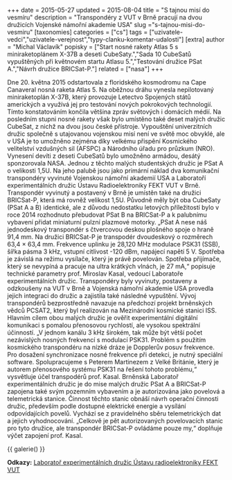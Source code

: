 +++
date = 2015-05-27
updated = 2015-08-04
title = "S tajnou misí do vesmíru"
description = "Transpondéry z VUT v Brně pracují na dvou družicích Vojenské námořní akademie USA"
slug ="s-tajnou-misi-do-vesmiru"
[taxonomies]
categories = ["cs"]
tags = ["uzivatele-vedci","uzivatele-verejnost","typy-clanku-komentar-udalosti"]
[extra]
author = "Michal Václavík"
popisky = ["Start nosné rakety Atlas 5 s miniraketoplánem X-37B a deseti CubeSaty.","Sada 10 CubeSatů vypuštěných při květnovém startu Atlasu 5.","Testování družice PSat A.","Návrh družice BRICSat-P."]
related = ["nasa"]
+++

Dne 20. května 2015 odstartovala z floridského kosmodromu na Cape Canaveral nosná raketa Atlas 5. Na oběžnou dráhu vynesla nepilotovaný miniraketoplán X-37B, který provozuje Letectvo Spojených států amerických a využívá jej pro testování nových pokrokových technologií. Tímto konstatováním končila většina zpráv světových i domácích médií. Na posledním stupni nosné rakety však bylo umístěno také deset malých družic CubeSat, z nichž na dvou jsou české přístroje. Vypouštění univerzitních družic společně s utajovanou vojenskou misí není ve světě moc obvyklé, ale v USA je to umožněno zejména díky velkému přispění Kosmického velitelství vzdušných sil (AFSPC) a Národního úřadu pro průzkum (NRO). Vynesení devíti z deseti CubeSatů bylo umožněno armádou, desátý sponzorovala NASA. Jednou z těchto malých studentských družic je PSat A o velikosti 1,5U. Na jeho palubě jsou jako primární náklad dva komunikační transpondéry vyvinuté Vojenskou námořní akademií USA a Laboratoří experimentálních družic Ústavu Radioelektroniky FEKT VUT v Brně. Transpondér vyvinutý a postavený v Brně je umístěn také na družici BRICSat-P, která má rovněž velikost 1,5U. Původně měly být oba CubeSaty (PSat A a B) identické, ale z důvodu nedostatku letových příležitostí bylo v roce 2014 rozhodnuto přebudovat PSat B na BRICSat-P a k palubnímu vybavení přidat miniaturní pulzní plazmové motorky. „PSat A nese náš jednodeskový transpondér s čtvercovou deskou plošného spoje o hraně 91,4 mm. Na družici BRICSat-P je transpodér dvoudeskový o rozměrech 63,4 × 63,4 mm. Frekvence uplinku je 28,120 MHz modulace PSK31 (SSB), šířka pásma 3 kHz, vstupní citlivost -120 dBm, napájecí napětí 5 V. Spotřeba je závislá na režimu vysílače, který je právě povelován. Spotřeba přijímače, který se nevypíná a pracuje na ultra krátkých vlnách, je 27 mA,“ popisuje technické parametry prof. Miroslav Kasal, vedoucí Laboratoře experimentálních družic. Transpondéry byly vyvinuty, postaveny a odzkoušeny na VUT v Brně a Vojenská námořní akademie USA provedla jejich integraci do družic a zajistila také následné vypuštění. Vývoj transpondérů bezprostředně navazuje na předchozí projekt brněnských vědců PCSAT2, který byl realizován na Mezinárodní kosmické stanici ISS. Hlavním cílem obou malých družic je ověřit experimentální digitální komunikaci s pomalou přenosovou rychlostí, ale vysokou spektrální účinností. „V jednom kanálu 3 kHz širokém, tak může být větší počet nezávislých nosných frekvencí s modulací PSK31. Problém s použitím kosmického transpondéru na nízké dráze je Dopplerův posuv frekvence. Pro dosažení synchronizace nosné frekvence při detekci, je nutný speciální software. Spolupracujeme s Peterem Martinezem z Velké Británie, který je autorem přenosového systému PSK31 na řešení tohoto problému,“ vysvětluje účel transpodérů prof. Kasal. Brněnská Laboratoř experimentálních družic je do mise malých družic PSat A a BRICSat-P zapojena také svým pozemním vybavením a je autorizována jako povelová a telemetrická stanice. Činnost těchto stanic obnáší návrh operační činnosti družic, především podle dostupné elektrické energie a vysílání odpovídajících povelů. Vychází se z pravidelného sběru telemetrických dat a jejich vyhodnocování. „Celkově je pět autorizovaných povelovacích stanic pro tyto družice, ale transpondér BRICSat-P ovládáme pouze my,“ doplňuje výčet zapojení prof. Kasal.

{{ galerie() }}

**Odkazy:**
[Laboratoř experimentálních družic Ústavu radioelektroniky FEKT VUT]

[Laboratoř experimentálních družic Ústavu radioelektroniky FEKT VUT]: http://www.urel.feec.vutbr.cz/esl/
